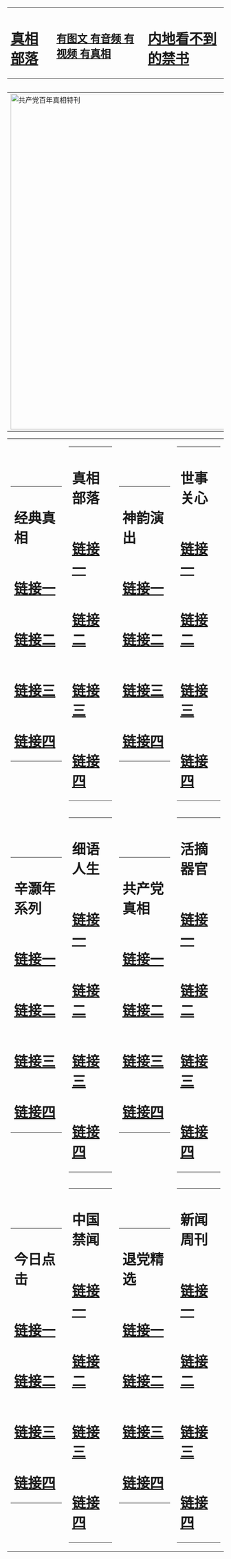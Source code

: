 <table><tr><td><H1><a href="http://zx.hopto.me/bwbuk">真相部落</a></H1></td><td><H2><a href="http://zx.hopto.me/84ga2">有图文 有音频 有视频 有真相</a></H2><td><H1><a href="http://zx.hopto.me/hhtwc"> 内地看不到的禁书</a></H1></td></table><table><table><tr><td><a href="http://zx.hopto.me/rcw11"><img src="http://3159.h29.crownka.com/zx/bngcd/gcdbnzx.jpg" width="780"  border="0" alt="共产党百年真相特刊"></a></td></tr></table><table><tr><td><table><tr><td ><h1>经典真相</h1></td></tr><tr><td><h1>  <a href="http://zx.hopto.me/lgsr2" target=_blank>链接一</a>  </h1></td></tr><tr><td><h1>  <a href="http://zx.hopto.me/0t7qk" target=_blank>链接二</a>  </h1></td></tr><tr><td><h1>  <a href="http://zx.hopto.me/01wi3" target=_blank>链接三</a>  </h1></td></tr><tr><td><h1>  <a href="http://zx.hopto.me/ekedd" target=_blank>链接四</a>  </h1></td></tr></table></td><td><table><tr><td ><h1>真相部落</h1></td></tr><tr><td><h1>  <a href="http://zx.hopto.me/kl465" target=_blank>链接一</a>  </h1></td></tr><tr><td><h1>  <a href="http://zx.hopto.me/knb9c" target=_blank>链接二</a>  </h1></td></tr><tr><td><h1>  <a href="http://zx.hopto.me/andjz" target=_blank>链接三</a>  </h1></td></tr><tr><td><h1>  <a href="http://zx.hopto.me/z9d6p" target=_blank>链接四</a>  </h1></td></tr></table></td><td><table><tr><td ><h1>神韵演出</h1></td></tr><tr><td><h1>  <a href="http://zx.hopto.me/1dy9o" target=_blank>链接一</a>  </h1></td></tr><tr><td><h1>  <a href="http://zx.hopto.me/p-ub7" target=_blank>链接二</a>  </h1></td></tr><tr><td><h1>  <a href="http://zx.hopto.me/aov36" target=_blank>链接三</a>  </h1></td></tr><tr><td><h1>  <a href="http://zx.hopto.me/espge" target=_blank>链接四</a>  </h1></td></tr></table></td><td><table><tr><td ><h1>世事关心</h1></td></tr><tr><td><h1>  <a href="http://zx.hopto.me/iv5nk" target=_blank>链接一</a>  </h1></td></tr><tr><td><h1>  <a href="http://zx.hopto.me/9rrr8" target=_blank>链接二</a>  </h1></td></tr><tr><td><h1>  <a href="http://zx.hopto.me/ltzq1" target=_blank>链接三</a>  </h1></td></tr><tr><td><h1>  <a href="http://zx.hopto.me/jc-pe" target=_blank>链接四</a>  </h1></td></tr></table></td></tr><tr><td><table><tr><td ><h1>辛灏年系列</h1></td></tr><tr><td><h1>  <a href="http://zx.hopto.me/8kejo" target=_blank>链接一</a>  </h1></td></tr><tr><td><h1>  <a href="http://zx.hopto.me/x0z61" target=_blank>链接二</a>  </h1></td></tr><tr><td><h1>  <a href="http://zx.hopto.me/69fz8" target=_blank>链接三</a>  </h1></td></tr><tr><td><h1>  <a href="http://zx.hopto.me/5ak36" target=_blank>链接四</a>  </h1></td></tr></table></td><td><table><tr><td ><h1>细语人生</h1></td></tr><tr><td><h1>  <a href="http://zx.hopto.me/zf-kf" target=_blank>链接一</a>  </h1></td></tr><tr><td><h1>  <a href="http://zx.hopto.me/g8gcd" target=_blank>链接二</a>  </h1></td></tr><tr><td><h1>  <a href="http://zx.hopto.me/0ke69" target=_blank>链接三</a>  </h1></td></tr><tr><td><h1>  <a href="http://zx.hopto.me/749bs" target=_blank>链接四</a>  </h1></td></tr></table></td><td><table><tr><td ><h1>共产党真相</h1></td></tr><tr><td><h1>  <a href="http://zx.hopto.me/fn505" target=_blank>链接一</a>  </h1></td></tr><tr><td><h1>  <a href="http://zx.hopto.me/6cnae" target=_blank>链接二</a>  </h1></td></tr><tr><td><h1>  <a href="http://zx.hopto.me/6nxa9" target=_blank>链接三</a>  </h1></td></tr><tr><td><h1>  <a href="http://zx.hopto.me/dvjh6" target=_blank>链接四</a>  </h1></td></tr></table></td><td><table><tr><td ><h1>活摘器官</h1></td></tr><tr><td><h1>  <a href="http://zx.hopto.me/xpklo" target=_blank>链接一</a>  </h1></td></tr><tr><td><h1>  <a href="http://zx.hopto.me/le237" target=_blank>链接二</a>  </h1></td></tr><tr><td><h1>  <a href="http://zx.hopto.me/zliqd" target=_blank>链接三</a>  </h1></td></tr><tr><td><h1>  <a href="http://zx.hopto.me/zw1u1" target=_blank>链接四</a>  </h1></td></tr></table></td></tr><tr><td><table><tr><td ><h1>今日点击</h1></td></tr><tr><td><h1>  <a href="http://zx.hopto.me/6f404" target=_blank>链接一</a>  </h1></td></tr><tr><td><h1>  <a href="http://zx.hopto.me/5ca7i" target=_blank>链接二</a>  </h1></td></tr><tr><td><h1>  <a href="http://zx.hopto.me/imbf-" target=_blank>链接三</a>  </h1></td></tr><tr><td><h1>  <a href="http://zx.hopto.me/xugkg" target=_blank>链接四</a>  </h1></td></tr></table></td><td><table><tr><td ><h1>中国禁闻</h1></td></tr><tr><td><h1>  <a href="http://zx.hopto.me/vkmyg" target=_blank>链接一</a>  </h1></td></tr><tr><td><h1>  <a href="http://zx.hopto.me/g2w8k" target=_blank>链接二</a>  </h1></td></tr><tr><td><h1>  <a href="http://zx.hopto.me/oc1ec" target=_blank>链接三</a>  </h1></td></tr><tr><td><h1>  <a href="http://zx.hopto.me/pmyop" target=_blank>链接四</a>  </h1></td></tr></table></td><td><table><tr><td ><h1>退党精选</h1></td></tr><tr><td><h1>  <a href="http://zx.hopto.me/12yvt" target=_blank>链接一</a>  </h1></td></tr><tr><td><h1>  <a href="http://zx.hopto.me/-occx" target=_blank>链接二</a>  </h1></td></tr><tr><td><h1>  <a href="http://zx.hopto.me/kzdju" target=_blank>链接三</a>  </h1></td></tr><tr><td><h1>  <a href="http://zx.hopto.me/qnw7w" target=_blank>链接四</a>  </h1></td></tr></table></td><td><table><tr><td ><h1>新闻周刊</h1></td></tr><tr><td><h1>  <a href="http://zx.hopto.me/limei" target=_blank>链接一</a>  </h1></td></tr><tr><td><h1>  <a href="http://zx.hopto.me/o7ose" target=_blank>链接二</a>  </h1></td></tr><tr><td><h1>  <a href="http://zx.hopto.me/w1rg8" target=_blank>链接三</a>  </h1></td></tr><tr><td><h1>  <a href="http://zx.hopto.me/ocvs5" target=_blank>链接四</a>  </h1></td></tr></table></td></tr></table>
